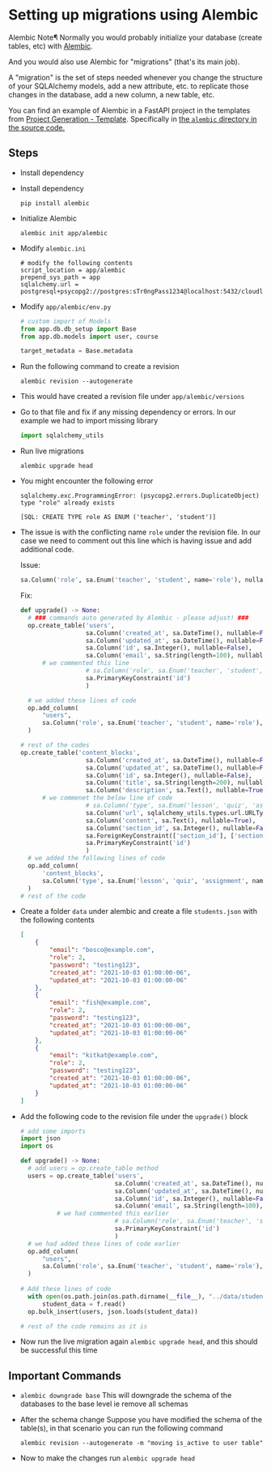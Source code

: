 # Setting up migrations using Alembic

Alembic Note¶
Normally you would probably initialize your database (create tables, etc) with [Alembic](https://alembic.sqlalchemy.org/en/latest/).

And you would also use Alembic for "migrations" (that's its main job).

A "migration" is the set of steps needed whenever you change the structure of your SQLAlchemy models, add a new attribute, etc. to replicate those changes in the database, add a new column, a new table, etc.

You can find an example of Alembic in a FastAPI project in the templates from [Project Generation - Template](https://fastapi.tiangolo.com/project-generation/). Specifically in [the `alembic` directory in the source code.](https://github.com/tiangolo/full-stack-fastapi-postgresql/tree/master/%7B%7Bcookiecutter.project_slug%7D%7D/backend/app/alembic/)

## Steps
- Install dependency
- Install dependency

    ```commandline
    pip install alembic
    ```
  
- Initialize Alembic

    ```commandline
    alembic init app/alembic
    ```
  
- Modify `alembic.ini` 

  ```
  # modify the following contents
  script_location = app/alembic
  prepend_sys_path = app
  sqlalchemy.url = postgresql+psycopg2://postgres:sTr0ngPass1234@localhost:5432/cloudlevel
  ```
  
- Modify `app/alembic/env.py`

  ```python
  # custom import of Models
  from app.db.db_setup import Base
  from app.db.models import user, course
  
  target_metadata = Base.metadata
  ```
  
- Run the following command to create a revision

  ```commandline
  alembic revision --autogenerate
  ```
- This would have created a revision file under `app/alembic/versions`
- Go to that file and fix if any missing dependency or errors. In our example we had to import missing library
  ```python
  import sqlalchemy_utils
  ```
- Run live migrations

  ```commandline
  alembic upgrade head
  ```
- You might encounter the following error
  ```commandline
  sqlalchemy.exc.ProgrammingError: (psycopg2.errors.DuplicateObject) type "role" already exists
  
  [SQL: CREATE TYPE role AS ENUM ('teacher', 'student')]
  ```
- The issue is with the conflicting name `role` under the revision file. In our case we need to comment out this line which is having issue and add additional code.

  Issue:
  ```python
  sa.Column('role', sa.Enum('teacher', 'student', name='role'), nullable=True),
  ```
  
  Fix:
  ```python
  def upgrade() -> None:
    # ### commands auto generated by Alembic - please adjust! ###
    op.create_table('users',
                    sa.Column('created_at', sa.DateTime(), nullable=False),
                    sa.Column('updated_at', sa.DateTime(), nullable=False),
                    sa.Column('id', sa.Integer(), nullable=False),
                    sa.Column('email', sa.String(length=100), nullable=False),
        # we commented this line
                    # sa.Column('role', sa.Enum('teacher', 'student', name='role'), nullable=True),
                    sa.PrimaryKeyConstraint('id')
                    )
  
    # we added these lines of code
    op.add_column(
        "users",
        sa.Column('role', sa.Enum('teacher', 'student', name='role'), nullable=True),
    )
  
  # rest of the codes
  op.create_table('content_blocks',
                    sa.Column('created_at', sa.DateTime(), nullable=False),
                    sa.Column('updated_at', sa.DateTime(), nullable=False),
                    sa.Column('id', sa.Integer(), nullable=False),
                    sa.Column('title', sa.String(length=200), nullable=False),
                    sa.Column('description', sa.Text(), nullable=True),
        # we commenet the below line of code
                    # sa.Column('type', sa.Enum('lesson', 'quiz', 'assignment', name='contenttype'), nullable=True),
                    sa.Column('url', sqlalchemy_utils.types.url.URLType(), nullable=True),
                    sa.Column('content', sa.Text(), nullable=True),
                    sa.Column('section_id', sa.Integer(), nullable=False),
                    sa.ForeignKeyConstraint(['section_id'], ['sections.id'], ),
                    sa.PrimaryKeyConstraint('id')
                    )
    # we added the following lines of code
    op.add_column(
        'content_blocks',
        sa.Column('type', sa.Enum('lesson', 'quiz', 'assignment', name='contenttype'), nullable=True),
    )
  # rest of the code
  ```

- Create a folder `data` under alembic and create a file `students.json` with the following contents

  ```json
  [
      {
          "email": "bosco@example.com",
          "role": 2,
          "password": "testing123",
          "created_at": "2021-10-03 01:00:00-06",
          "updated_at": "2021-10-03 01:00:00-06"
      },
      {
          "email": "fish@example.com",
          "role": 2,
          "password": "testing123",
          "created_at": "2021-10-03 01:00:00-06",
          "updated_at": "2021-10-03 01:00:00-06"
      },
      {
          "email": "kitkat@example.com",
          "role": 2,
          "password": "testing123",
          "created_at": "2021-10-03 01:00:00-06",
          "updated_at": "2021-10-03 01:00:00-06"
      }
  ]
  ```
- Add the following code to the revision file under the `upgrade()` block

  ```python
  # add some imports
  import json
  import os
  
  def upgrade() -> None:
    # add users = op.create_table method
    users = op.create_table('users',
                            sa.Column('created_at', sa.DateTime(), nullable=False),
                            sa.Column('updated_at', sa.DateTime(), nullable=False),
                            sa.Column('id', sa.Integer(), nullable=False),
                            sa.Column('email', sa.String(length=100), nullable=False),
            # we had commented this earlier
                            # sa.Column('role', sa.Enum('teacher', 'student', name='role'), nullable=True),
                            sa.PrimaryKeyConstraint('id')
                            )
    # we had added these lines of code earlier
    op.add_column(
        "users",
        sa.Column('role', sa.Enum('teacher', 'student', name='role'), nullable=True),
    )
    
  # Add these lines of code
    with open(os.path.join(os.path.dirname(__file__), "../data/students.json")) as f:
        student_data = f.read()
    op.bulk_insert(users, json.loads(student_data))
  
  # rest of the code remains as it is
  ```
- Now run the live migration again `alembic upgrade head`, and this should be successful this time


## Important Commands

- `alembic downgrade base`
  This will downgrade the schema of the databases to the base level ie remove all schemas
- After the schema change
  Suppose you have modified the schema of the table(s), in that scenario you can run the following command

  ```commandline
  alembic revision --autogenerate -m "moving is_active to user table"
  ```
- Now to make the changes run `alembic upgrade head`